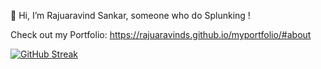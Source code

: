 👋 Hi, I’m Rajuaravind Sankar, someone who do Splunking !


Check out my Portfolio: https://rajuaravinds.github.io/myportfolio/#about

[![GitHub Streak](https://streak-stats.demolab.com/?user=Rajuaravinds&theme=hacker&hide_border=true&date_format=M%20j%5B%2C%20Y%5D)](https://git.io/streak-stats)


<!---
Rajuaravinds/Rajuaravinds is a ✨ special ✨ repository because its `README.md` (this file) appears on your GitHub profile.
You can click the Preview link to take a look at your changes.
--->
